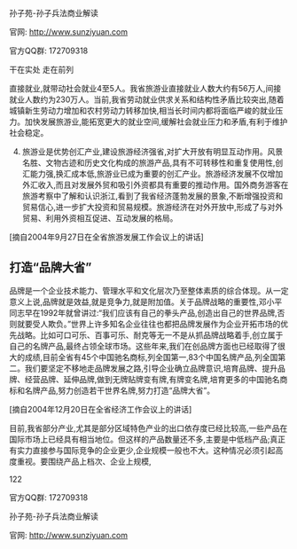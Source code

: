 孙子苑-孙子兵法商业解读

官网: http://www.sunziyuan.com

官方QQ群: 172709318

干在实处 走在前列

直接就业,就带动社会就业4至5人。我省旅游业直接就业人数大约有56万人,间接就业人数约为230万人。当前,我省劳动就业供求关系和结构性矛盾比较突出,随着城镇新生劳动力增加和农村劳动力转移加快,相当长时间内都将面临严峻的就业压力。加快发展旅游业,能拓宽更大的就业空间,缓解社会就业压力和矛盾,有利于维护社会稳定。

4. 旅游业是优势创汇产业,建设旅游经济强省,对扩大开放有明显互动作用。风景名胜、文物古迹和历史文化构成的旅游产品,具有不可转移性和重复使用性,创汇能力强,换汇成本低,旅游业已成为重要的创汇产业。旅游经济发展不仅增加外汇收入,而且对发展外贸和吸引外资都具有重要的推动作用。国外商务游客在旅游考察中了解和认识浙江,看到了我省经济蓬勃发展的景象,不断增强投资和贸易信心,进一步扩大投资和贸易规模。旅游经济在对外开放中,形成了与对外贸易、利用外资相互促进、互动发展的格局。

[摘自2004年9月27日在全省旅游发展工作会议上的讲话]

## 打造“品牌大省”

品牌是一个企业技术能力、管理水平和文化层次乃至整体素质的综合体现。从一定意义上说,品牌就是效益,就是竞争力,就是附加值。关于品牌战略的重要性,邓小平同志早在1992年就曾讲过:“我们应该有自己的拳头产品,创造出自己的世界品牌,否则就要受人欺负。”世界上许多知名企业往往也都把品牌发展作为企业开拓市场的优先战略。比如可口可乐、百事可乐、耐克等无一不是从抓品牌战略着手,创立属于自己的名牌产品,最终占领全球市场。这些年来,我们在创品牌方面也已经取得了很大的成绩,目前全省有45个中国驰名商标,列全国第一,83个中国名牌产品,列全国第二。我们要坚定不移地走品牌发展之路,引导企业确立品牌意识,培育品牌、提升品牌、经营品牌、延伸品牌,做到无牌贴牌变有牌,有牌变名牌,培育更多的中国驰名商标和名牌产品,努力创造若干世界名牌,努力打造“品牌大省”。

[摘自2004年12月20日在全省经济工作会议上的讲话]

目前,我省部分产业,尤其是部分区域特色产业的出口依存度已经比较高,一些产品在国际市场上已经具有相当地位。但这样的产品数量还不多,主要是中低档产品;真正有实力直接参与国际竞争的企业更少,企业规模一般也不大。这种情况必须引起高度重视。要围绕产品上档次、企业上规模,

122

官方QQ群: 172709318

孙子苑-孙子兵法商业解读

官网: http://www.sunziyuan.com